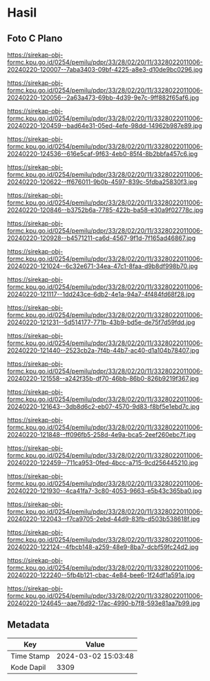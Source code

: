 # Hasil

## Foto C Plano

https://sirekap-obj-formc.kpu.go.id/0254/pemilu/pdpr/33/28/02/20/11/3328022011006-20240220-120007--7aba3403-09bf-4225-a8e3-d10de9bc0296.jpg

https://sirekap-obj-formc.kpu.go.id/0254/pemilu/pdpr/33/28/02/20/11/3328022011006-20240220-120056--2a63a473-69bb-4d39-9e7c-9ff882f65af6.jpg

https://sirekap-obj-formc.kpu.go.id/0254/pemilu/pdpr/33/28/02/20/11/3328022011006-20240220-120459--bad64e31-05ed-4efe-98dd-14962b987e89.jpg

https://sirekap-obj-formc.kpu.go.id/0254/pemilu/pdpr/33/28/02/20/11/3328022011006-20240220-124536--616e5caf-9f63-4eb0-85f4-8b2bbfa457c6.jpg

https://sirekap-obj-formc.kpu.go.id/0254/pemilu/pdpr/33/28/02/20/11/3328022011006-20240220-120622--ff676011-9b0b-4597-839c-5fdba25830f3.jpg

https://sirekap-obj-formc.kpu.go.id/0254/pemilu/pdpr/33/28/02/20/11/3328022011006-20240220-120846--b3752b6a-7785-422b-ba58-e30a9f02778c.jpg

https://sirekap-obj-formc.kpu.go.id/0254/pemilu/pdpr/33/28/02/20/11/3328022011006-20240220-120928--b4571211-ca6d-4567-9f1d-7f165ad46867.jpg

https://sirekap-obj-formc.kpu.go.id/0254/pemilu/pdpr/33/28/02/20/11/3328022011006-20240220-121024--6c32e671-34ea-47c1-8faa-d9b8df998b70.jpg

https://sirekap-obj-formc.kpu.go.id/0254/pemilu/pdpr/33/28/02/20/11/3328022011006-20240220-121117--1dd243ce-6db2-4e1a-94a7-4f484fd68f28.jpg

https://sirekap-obj-formc.kpu.go.id/0254/pemilu/pdpr/33/28/02/20/11/3328022011006-20240220-121231--5d514177-771b-43b9-bd5e-de75f7d59fdd.jpg

https://sirekap-obj-formc.kpu.go.id/0254/pemilu/pdpr/33/28/02/20/11/3328022011006-20240220-121440--2523cb2a-7f4b-44b7-ac40-d1a104b78407.jpg

https://sirekap-obj-formc.kpu.go.id/0254/pemilu/pdpr/33/28/02/20/11/3328022011006-20240220-121558--a242f35b-df70-46bb-86b0-826b9219f367.jpg

https://sirekap-obj-formc.kpu.go.id/0254/pemilu/pdpr/33/28/02/20/11/3328022011006-20240220-121643--3db8d6c2-eb07-4570-9d83-f8bf5e1ebd7c.jpg

https://sirekap-obj-formc.kpu.go.id/0254/pemilu/pdpr/33/28/02/20/11/3328022011006-20240220-121848--ff096fb5-258d-4e9a-bca5-2eef260ebc7f.jpg

https://sirekap-obj-formc.kpu.go.id/0254/pemilu/pdpr/33/28/02/20/11/3328022011006-20240220-122459--711ca953-0fed-4bcc-a715-9cd256445210.jpg

https://sirekap-obj-formc.kpu.go.id/0254/pemilu/pdpr/33/28/02/20/11/3328022011006-20240220-121930--4ca41fa7-3c80-4053-9663-e5b43c365ba0.jpg

https://sirekap-obj-formc.kpu.go.id/0254/pemilu/pdpr/33/28/02/20/11/3328022011006-20240220-122043--f7ca9705-2ebd-44d9-83fb-d503b538618f.jpg

https://sirekap-obj-formc.kpu.go.id/0254/pemilu/pdpr/33/28/02/20/11/3328022011006-20240220-122124--4fbcb148-a259-48e9-8ba7-dcbf59fc24d2.jpg

https://sirekap-obj-formc.kpu.go.id/0254/pemilu/pdpr/33/28/02/20/11/3328022011006-20240220-122240--5fb4b121-cbac-4e84-bee6-1f24df1a591a.jpg

https://sirekap-obj-formc.kpu.go.id/0254/pemilu/pdpr/33/28/02/20/11/3328022011006-20240220-124645--aae76d92-17ac-4990-b7f8-593e81aa7b99.jpg


## Metadata

| Key        | Value               |
| ---------- | ------------------- |
| Time Stamp | 2024-03-02 15:03:48 |
| Kode Dapil | 3309                |




